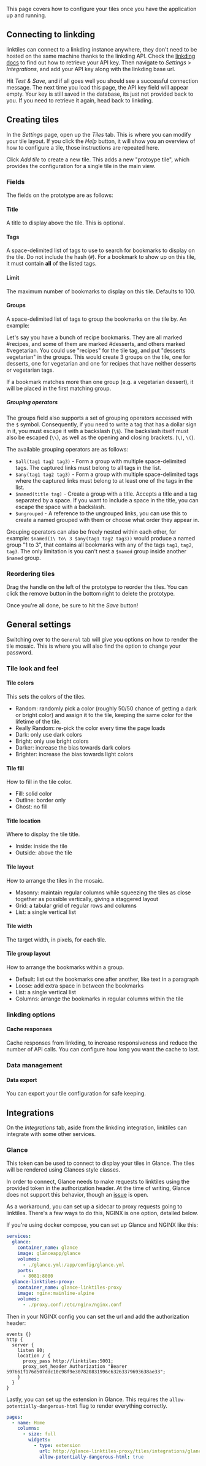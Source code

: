 This page covers how to configure your tiles once you have the application up and running.

## Connecting to linkding

linktiles can connect to a linkding instance anywhere, they don't need to be hosted on the same machine thanks to the linkding API. Check the [linkding docs](https://linkding.link/api/) to find out how to retrieve your API key. Then navigate to _Settings_ > _Integrations_, and add your API key along with the linkding base url.

Hit _Test & Save_, and if all goes well you should see a successful connection message. The next time you load this page, the API key field will appear empty. Your key is still saved in the database, its just not provided back to you. If you need to retrieve it again, head back to linkding. 

## Creating tiles

In the _Settings_ page, open up the _Tiles_ tab. This is where you can modify your tile layout. If you click the _Help_ button, it will show you an overview of how to configure a tile, those instructions are repeated here.

Click _Add tile_ to create a new tile. This adds a new "protoype tile", which provides the configuration for a single tile in the main view. 

### Fields

The fields on the prototype are as follows:

#### Title

A title to display above the tile. This is optional.

#### Tags

A space-delimited list of tags to use to search for bookmarks to display on the tile. Do not include the hash (`#`). For a bookmark to show up on this tile, it must contain **all** of the listed tags.

#### Limit

The maximum number of bookmarks to display on this tile. Defaults to 100.

#### Groups

A space-delimited list of tags to group the bookmarks on the tile by. An example:

Let's say you have a bunch of recipe bookmarks. They are all marked \#recipes, and some of them are marked \#desserts, and others marked \#vegetarian. You could use "recipes" for the tile tag, and put "desserts vegetarian" in the groups. This would create 3 groups on the tile, one for desserts, one for vegetarian and one for recipes that have neither desserts or vegetarian tags. 

If a bookmark matches more than one group (e.g. a vegetarian dessert), it will be placed in the first matching group.

##### Grouping operators

The groups field also supports a set of grouping operators accessed with the `$` symbol. Consequently, if you need to write a tag that has a dollar sign in it, you must escape it with a backslash (`\$`). The backslash itself must also be escaped (`\\`), as well as the opening and closing brackets. (`\)`, `\(`).

The available grouping operators are as follows:

- `$all(tag1 tag2 tag3)` - Form a group with multiple space-delimited tags. The captured links must belong to all tags in the list.
- `$any(tag1 tag2 tag3)` - Form a group with multiple space-delimited tags where the captured links must belong to at least one of the tags in the list.
- `$named(title tag)` - Create a group with a title. Accepts a title and a tag separated by a space. If you want to include a space in the title, you can escape the space with a backslash.
- `$ungrouped` - A reference to the ungrouped links, you can use this to create a named grouped with them or choose what order they appear in.

Grouping operators can also be freely nested within each other, for example: `$named(1\ to\ 3 $any(tag1 tag2 tag3))` would produce a named group "1 to 3", that contains all bookmarks with any of the tags `tag1`, `tag2`, `tag3`. The only limitation is you can't nest a `$named` group inside another `$named` group.

### Reordering tiles

Drag the handle on the left of the prototype to reorder the tiles. You can click the remove button in the bottom right to delete the prototype.

Once you're all done, be sure to hit the _Save_ button!

## General settings

Switching over to the `General` tab will give you options on how to render the tile mosaic. This is where you will also find the option to change your password.

### Tile look and feel

#### Tile colors

This sets the colors of the tiles.

- Random: randomly pick a color (roughly 50/50 chance of getting a dark or bright color) and assign it to the tile, keeping the same color for the lifetime of the tile.
- Really Random: re-pick the color every time the page loads
- Dark: only use dark colors
- Bright: only use bright colors
- Darker: increase the bias towards dark colors
- Brighter: increase the bias towards light colors

#### Tile fill

How to fill in the tile color.

- Fill: solid color
- Outline: border only
- Ghost: no fill

#### Title location

Where to display the tile title.

- Inside: inside the tile
- Outside: above the tile

#### Tile layout

How to arrange the tiles in the mosaic.

- Masonry: maintain regular columns while squeezing the tiles as close together as possible vertically, giving a staggered layout
- Grid: a tabular grid of regular rows and columns
- List: a single vertical list

#### Tile width

The target width, in pixels, for each tile.

#### Tile group layout

How to arrange the bookmarks within a group.

- Default: list out the bookmarks one after another, like text in a paragraph
- Loose: add extra space in between the bookmarks
- List: a single vertical list
- Columns: arrange the bookmarks in regular columns within the tile

### linkding options

#### Cache responses

Cache responses from linkding, to increase responsiveness and reduce the number of API calls. You can configure how long you want the cache to last.

### Data management

#### Data export

You can export your tile configuration for safe keeping.

## Integrations

On the _Integrations_ tab, aside from the linkding integration, linktiles can integrate with some other services.

### Glance

This token can be used to connect to display your tiles in Glance. The tiles will be rendered using Glances style classes.

In order to connect, Glance needs to make requests to linktiles using the provided token in the authorization header. At the time of writing, Glance does not support this behavior, though an [issue](https://github.com/glanceapp/glance/issues/514) is open.

As a workaround, you can set up a sidecar to proxy requests going to linktiles. There's a few ways to do this, NGINX is one option, detailed below.

If you're using docker compose, you can set up Glance and NGINX like this:

```yaml title='docker-compose.yml'
services:
  glance:
    container_name: glance
    image: glanceapp/glance
    volumes:
      - ./glance.yml:/app/config/glance.yml
    ports:
      - 8081:8080
  glance-linktiles-proxy:
    container_name: glance-linktiles-proxy
    image: nginx:mainline-alpine
    volumes:
      - ./proxy.conf:/etc/nginx/nginx.conf
```

Then in your NGINX config you can set the url and add the authorization header:

```title='proxy.conf'
events {}
http {
  server {
    listen 80;
    location / {
      proxy_pass http://linktiles:5001;
      proxy_set_header Authorization "Bearer 597661f176d507ddc10c98f9e307820831996c63263379693638ae33";
    }
  }
}
```

Lastly, you can set up the extension in Glance. This requires the `allow-potentially-dangerous-html` flag to render everything correctly. 

```yaml title='glance.yml'
pages:
  - name: Home
    columns:
      - size: full
        widgets:
          - type: extension
            url: http://glance-linktiles-proxy/tiles/integrations/glance
            allow-potentially-dangerous-html: true
```
